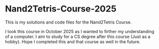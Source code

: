 # Nand2Tetris-Course-2025
This is my solutions and code files for the Nand2Tetris Course.

I took this course in October 2025 as I wanted to firther my understanding of a computer. I aim to study for a CS degree after this course (Just as a hobby). 
Hope I completed this and that course as well in the future.